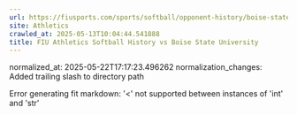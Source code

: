 ```yaml
---
url: https://fiusports.com/sports/softball/opponent-history/boise-state-university/84/
site: Athletics
crawled_at: 2025-05-13T10:04:44.541888
title: FIU Athletics Softball History vs Boise State University
---
```

normalized_at: 2025-05-22T17:17:23.496262
normalization_changes: Added trailing slash to directory path

Error generating fit markdown: '<' not supported between instances of 'int' and 'str'